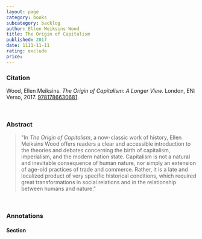 ```yaml
---
layout: page
category: books
subcategory: backlog
author: Ellen Meiksins Wood
title: The Origin of Capitalism
published: 2017
date: 1111-11-11
rating: exclude
price:
---
```


### Citation

Wood, Ellen Meiksins. *The Origin of Capitalism: A Longer View.* London, EN: Verso, 2017. [9781786630681](https://www.versobooks.com/en-ca/products/1782-the-origin-of-capitalism).

<br>

### Abstract

> "In *The Origin of Capitalism*, a now-classic work of history, Ellen Meiksins Wood offers readers a clear and accessible introduction to the theories and debates concerning the birth of capitalism, imperialism, and the modern nation state. Capitalism is not a natural and inevitable consequence of human nature, nor simply an extension of age-old practices of trade and commerce. Rather, it is a late and localized product of very specific historical conditions, which required great transformations in social relations and in the relationship between humans and nature."

<br>

### Annotations

#### Section

<br>
